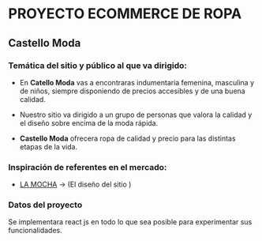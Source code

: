 # PROYECTO ECOMMERCE DE ROPA

## **Castello Moda**

### **Temática del sitio y público al que va dirigido:**

- En **Catello Moda** vas a encontraras indumentaria femenina, masculina y de niños, siempre disponiendo de precios accesibles y de una buena calidad.

- Nuestro sitio va dirigido  a un grupo de personas que valora la calidad y el diseño sobre encima de la moda rápida.

- **Castello Moda**  ofrecera ropa de calidad y precio para las distintas etapas de la vida.

### **Inspiración de referentes en el mercado:**
- [LA MOCHA](https://www.lamocha.com.tw/default.asp) -> (El diseño del sitio )

### **Datos del proyecto**
 
 Se implementara react js en todo lo que sea posible para experimentar sus funcionalidades.
